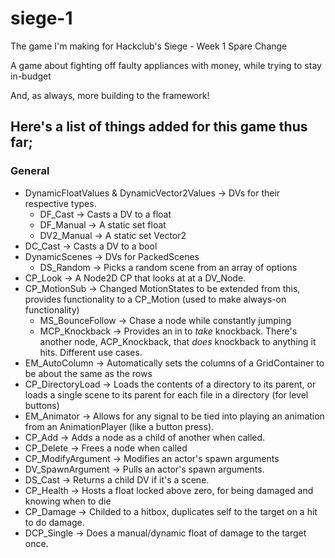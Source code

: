 # siege-1
The game I'm making for Hackclub's Siege - Week 1
Spare Change

A game about fighting off faulty appliances with money, while trying to stay in-budget

And, as always, more building to the framework!
## Here's a list of things added for this game thus far;
### General
- DynamicFloatValues & DynamicVector2Values -> DVs for their respective types.
    - DF_Cast -> Casts a DV to a float
    - DF_Manual -> A static set float
    - DV2_Manual -> A static set Vector2
- DC_Cast -> Casts a DV to a bool
- DynamicScenes -> DVs for PackedScenes
    - DS_Random -> Picks a random scene from an array of options
- CP_Look -> A Node2D CP that looks at at a DV_Node.
- CP_MotionSub -> Changed MotionStates to be extended from this, provides functionality to a CP_Motion (used to make always-on functionality)
	- MS_BounceFollow -> Chase a node while constantly jumping
	- MCP_Knockback -> Provides an in to *take* knockback. There's another node, ACP_Knockback, that *does* knockback to anything it hits. Different use cases.
- EM_AutoColumn -> Automatically sets the columns of a GridContainer to be about the same as the rows
- CP_DirectoryLoad -> Loads the contents of a directory to its parent, or loads a single scene to its parent for each file in a directory (for level buttons)
- EM_Animator -> Allows for any signal to be tied into playing an animation from an AnimationPlayer (like a button press).
- CP_Add -> Adds a node as a child of another when called.
- CP_Delete -> Frees a node when called
- CP_ModifyArgument -> Modifies an actor's spawn arguments
- DV_SpawnArgument -> Pulls an actor's spawn arguments.
- DS_Cast -> Returns a child DV if it's a scene.
- CP_Health -> Hosts a float locked above zero, for being damaged and knowing when to die
- CP_Damage -> Childed to a hitbox, duplicates self to the target on a hit to do damage.
- DCP_Single -> Does a manual/dynamic float of damage to the target once.

